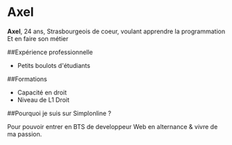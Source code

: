 # Axel  

**Axel**, 24 ans, Strasbourgeois de coeur, voulant apprendre la programmation  Et en faire son métier  


##Expérience professionnelle  

* Petits boulots d'étudiants  

##Formations  

* Capacité en droit   
* Niveau de L1 Droit  

##Pourquoi je suis sur Simplonline ?  

Pour pouvoir entrer en BTS de developpeur Web en alternance & vivre de ma passion.

